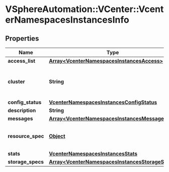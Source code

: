 # VSphereAutomation::VCenter::VcenterNamespacesInstancesInfo

## Properties
Name | Type | Description | Notes
------------ | ------------- | ------------- | -------------
**access_list** | [**Array&lt;VcenterNamespacesInstancesAccess&gt;**](VcenterNamespacesInstancesAccess.md) | Access controls associated with the namespace. | 
**cluster** | **String** | Identifier for the cluster hosting the namespace. When clients pass a value of this structure as a parameter, the field must be an identifier for the resource type: ClusterComputeResource. When operations return a value of this structure as a result, the field will be an identifier for the resource type: ClusterComputeResource. | 
**config_status** | [**VcenterNamespacesInstancesConfigStatus**](VcenterNamespacesInstancesConfigStatus.md) |  | 
**description** | **String** | Description of the namespace. | 
**messages** | [**Array&lt;VcenterNamespacesInstancesMessage&gt;**](VcenterNamespacesInstancesMessage.md) | Current set of messages associated with the object. | 
**resource_spec** | [**Object**](.md) | Quotas on the namespace resources. Refer to vcenter.namespace_management.NamespaceResourceOptions#get for the type of the value for this field. If unset, no resource constraints are associated with the namespace. | [optional] 
**stats** | [**VcenterNamespacesInstancesStats**](VcenterNamespacesInstancesStats.md) |  | 
**storage_specs** | [**Array&lt;VcenterNamespacesInstancesStorageSpec&gt;**](VcenterNamespacesInstancesStorageSpec.md) | Storage associated with the namespace. | 


